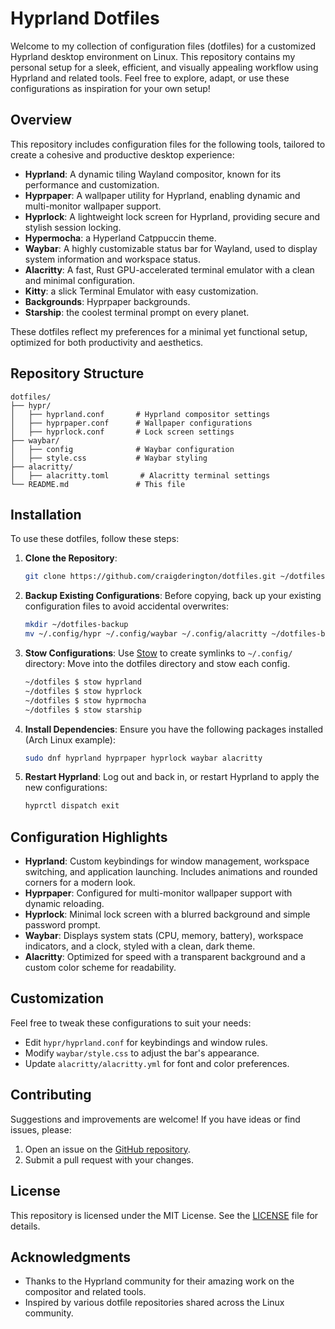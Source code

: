 # Hyprland Dotfiles

Welcome to my collection of configuration files (dotfiles) for a customized Hyprland desktop environment on Linux. This repository contains my personal setup for a sleek, efficient, and visually appealing workflow using Hyprland and related tools. Feel free to explore, adapt, or use these configurations as inspiration for your own setup!

## Overview

This repository includes configuration files for the following tools, tailored to create a cohesive and productive desktop experience:

- **Hyprland**: A dynamic tiling Wayland compositor, known for its performance and customization.
- **Hyprpaper**: A wallpaper utility for Hyprland, enabling dynamic and multi-monitor wallpaper support.
- **Hyprlock**: A lightweight lock screen for Hyprland, providing secure and stylish session locking.
- **Hypermocha**: a Hyperland Catppuccin theme.
- **Waybar**: A highly customizable status bar for Wayland, used to display system information and workspace status.
- **Alacritty**: A fast, Rust GPU-accelerated terminal emulator with a clean and minimal configuration.
- **Kitty**: a slick Terminal Emulator with easy customization.
- **Backgrounds**: Hyprpaper backgrounds.
- **Starship**: the coolest terminal prompt on every planet.


These dotfiles reflect my preferences for a minimal yet functional setup, optimized for both productivity and aesthetics.

## Repository Structure

```
dotfiles/
├── hypr/
│   ├── hyprland.conf       # Hyprland compositor settings
│   ├── hyprpaper.conf      # Wallpaper configurations
│   ├── hyprlock.conf       # Lock screen settings
├── waybar/
│   ├── config              # Waybar configuration
│   ├── style.css           # Waybar styling
├── alacritty/
│   ├── alacritty.toml       # Alacritty terminal settings
└── README.md               # This file
```

## Installation

To use these dotfiles, follow these steps:

1. **Clone the Repository**:
   ```bash
   git clone https://github.com/craigderington/dotfiles.git ~/dotfiles
   ```

2. **Backup Existing Configurations**:
   Before copying, back up your existing configuration files to avoid accidental overwrites:
   ```bash
   mkdir ~/dotfiles-backup
   mv ~/.config/hypr ~/.config/waybar ~/.config/alacritty ~/dotfiles-backup/
   ```

3. **Stow Configurations**:
   Use [Stow](https://www.gnu.org/software/stow/) to create symlinks to `~/.config/` directory:  Move into the dotfiles directory and stow each config.
   ```bash
   ~/dotfiles $ stow hyprland
   ~/dotfiles $ stow hyprlock
   ~/dotfiles $ stow hyprmocha
   ~/dotfiles $ stow starship
    ```

4. **Install Dependencies**:
   Ensure you have the following packages installed (Arch Linux example):
   ```bash
   sudo dnf hyprland hyprpaper hyprlock waybar alacritty
   ```

6. **Restart Hyprland**:
   Log out and back in, or restart Hyprland to apply the new configurations:
   ```bash
   hyprctl dispatch exit
   ```

## Configuration Highlights

- **Hyprland**: Custom keybindings for window management, workspace switching, and application launching. Includes animations and rounded corners for a modern look.
- **Hyprpaper**: Configured for multi-monitor wallpaper support with dynamic reloading.
- **Hyprlock**: Minimal lock screen with a blurred background and simple password prompt.
- **Waybar**: Displays system stats (CPU, memory, battery), workspace indicators, and a clock, styled with a clean, dark theme.
- **Alacritty**: Optimized for speed with a transparent background and a custom color scheme for readability.

## Customization

Feel free to tweak these configurations to suit your needs:
- Edit `hypr/hyprland.conf` for keybindings and window rules.
- Modify `waybar/style.css` to adjust the bar's appearance.
- Update `alacritty/alacritty.yml` for font and color preferences.

## Contributing

Suggestions and improvements are welcome! If you have ideas or find issues, please:
1. Open an issue on the [GitHub repository](https://github.com/craigderington/dotfiles).
2. Submit a pull request with your changes.

## License

This repository is licensed under the MIT License. See the [LICENSE](LICENSE) file for details.

## Acknowledgments

- Thanks to the Hyprland community for their amazing work on the compositor and related tools.
- Inspired by various dotfile repositories shared across the Linux community.
